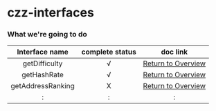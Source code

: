 # czz-interfaces


### What we're going to do

| Interface name    | complete status   | doc link  |
| :------:          | :-----:           | :----:    |
| getDifficulty     | √                 |   [Return to Overview](https://github.com/classzz/czz-interfaces/blob/master/docs/interface-doc.md#getHashRate)       |
| getHashRate       | √                 |   [Return to Overview](https://github.com/classzz/czz-interfaces/blob/master/docs/interface-doc.md#getDifficulty)       |
| getAddressRanking       | X                 |   [Return to Overview](https://github.com/classzz/czz-interfaces/blob/master/docs/interface-doc.md#getAddressRanking)       |
|:|:|:|